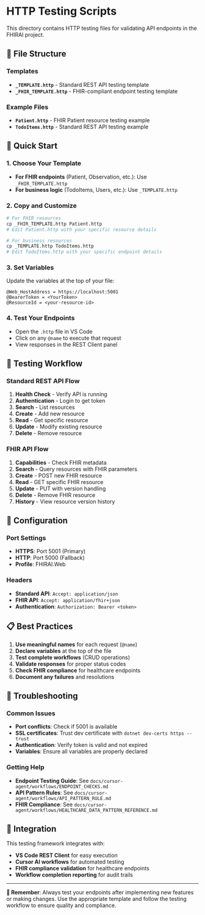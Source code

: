 # HTTP Testing Scripts

This directory contains HTTP testing files for validating API endpoints in the FHIRAI project.

## 📁 **File Structure**

### **Templates**
- **`_TEMPLATE.http`** - Standard REST API testing template
- **`_FHIR_TEMPLATE.http`** - FHIR-compliant endpoint testing template

### **Example Files**
- **`Patient.http`** - FHIR Patient resource testing example
- **`TodoItems.http`** - Standard REST API testing example

## 🚀 **Quick Start**

### **1. Choose Your Template**
- **For FHIR endpoints** (Patient, Observation, etc.): Use `_FHIR_TEMPLATE.http`
- **For business logic** (TodoItems, Users, etc.): Use `_TEMPLATE.http`

### **2. Copy and Customize**
```bash
# For FHIR resources
cp _FHIR_TEMPLATE.http Patient.http
# Edit Patient.http with your specific resource details

# For business resources
cp _TEMPLATE.http TodoItems.http
# Edit TodoItems.http with your specific endpoint details
```

### **3. Set Variables**
Update the variables at the top of your file:
```http
@Web_HostAddress = https://localhost:5001
@BearerToken = <YourToken>
@ResourceId = <your-resource-id>
```

### **4. Test Your Endpoints**
- Open the `.http` file in VS Code
- Click on any `@name` to execute that request
- View responses in the REST Client panel

## 🧪 **Testing Workflow**

### **Standard REST API Flow**
1. **Health Check** - Verify API is running
2. **Authentication** - Login to get token
3. **Search** - List resources
4. **Create** - Add new resource
5. **Read** - Get specific resource
6. **Update** - Modify existing resource
7. **Delete** - Remove resource

### **FHIR API Flow**
1. **Capabilities** - Check FHIR metadata
2. **Search** - Query resources with FHIR parameters
3. **Create** - POST new FHIR resource
4. **Read** - GET specific FHIR resource
5. **Update** - PUT with version handling
6. **Delete** - Remove FHIR resource
7. **History** - View resource version history

## 🔧 **Configuration**

### **Port Settings**
- **HTTPS**: Port 5001 (Primary)
- **HTTP**: Port 5000 (Fallback)
- **Profile**: FHIRAI.Web

### **Headers**
- **Standard API**: `Accept: application/json`
- **FHIR API**: `Accept: application/fhir+json`
- **Authentication**: `Authorization: Bearer <token>`

## 📋 **Best Practices**

1. **Use meaningful names** for each request (`@name`)
2. **Declare variables** at the top of the file
3. **Test complete workflows** (CRUD operations)
4. **Validate responses** for proper status codes
5. **Check FHIR compliance** for healthcare endpoints
6. **Document any failures** and resolutions

## 🚨 **Troubleshooting**

### **Common Issues**
- **Port conflicts**: Check if 5001 is available
- **SSL certificates**: Trust dev certificate with `dotnet dev-certs https --trust`
- **Authentication**: Verify token is valid and not expired
- **Variables**: Ensure all variables are properly declared

### **Getting Help**
- **Endpoint Testing Guide**: See `docs/cursor-agent/workflows/ENDPOINT_CHECKS.md`
- **API Pattern Rules**: See `docs/cursor-agent/workflows/API_PATTERN_RULE.md`
- **FHIR Compliance**: See `docs/cursor-agent/workflows/HEALTHCARE_DATA_PATTERN_REFERENCE.md`

## 🔄 **Integration**

This testing framework integrates with:
- **VS Code REST Client** for easy execution
- **Cursor AI workflows** for automated testing
- **FHIR compliance validation** for healthcare endpoints
- **Workflow completion reporting** for audit trails

---

**🎯 Remember**: Always test your endpoints after implementing new features or making changes. Use the appropriate template and follow the testing workflow to ensure quality and compliance.
